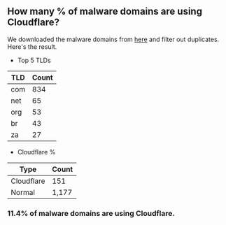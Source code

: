 ## How many % of malware domains are using Cloudflare?


We downloaded the malware domains from [here](https://urlhaus.abuse.ch) and filter out duplicates.
Here's the result.


[//]: # (start replacement)


- Top 5 TLDs

| TLD | Count |
| --- | --- |
| com | 834 |
| net | 65 |
| org | 53 |
| br | 43 |
| za | 27 |


- Cloudflare %

| Type | Count |
| --- | --- |
| Cloudflare | 151 |
| Normal | 1,177 |


### 11.4% of malware domains are using Cloudflare.
